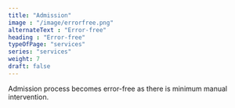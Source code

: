 ```yaml
---
title: "Admission"
image : "/image/errorfree.png"
alternateText : "Error-free"
heading : "Error-free"
typeOfPage: "services"
series: "services"
weight: 7
draft: false
---
```


<p>Admission process becomes error-free as there is minimum manual intervention.</p>
